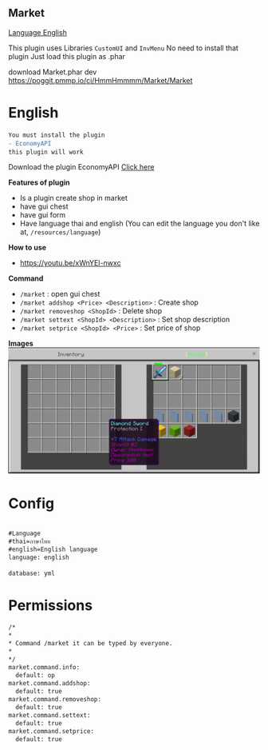 ## Market


[Language English](#english)

This plugin uses Libraries `CustomUI` and `InvMenu` No need to install that plugin
Just load this plugin as .phar

download Market.phar dev https://poggit.pmmp.io/ci/HmmHmmmm/Market/Market


# English

```diff
You must install the plugin
- EconomyAPI
this plugin will work
```

Download the plugin EconomyAPI [Click here](https://poggit.pmmp.io/p/economyapi)


**Features of plugin**<br>
- Is a plugin create shop in market
- have gui chest
- have gui form
- Have language thai and english (You can edit the language you don't like at, `/resources/language`)


**How to use**<br>
- https://youtu.be/xWnYEI-nwxc


**Command**<br>
- `/market` : open gui chest
- `/market addshop <Price> <Description>` : Create shop
- `/market removeshop <ShopId>` : Delete shop
- `/market settext <ShopId> <Description>` : Set shop description
- `/market setprice <ShopId> <Price>` : Set price of shop


**Images**<br>
![1](https://github.com/HmmHmmmm/Market/blob/master/images/1.1/1.jpg)


# Config
```

#Language
#thai=ภาษาไทย
#english=English language
language: english

database: yml

```
  

# Permissions
```
/*
*
* Command /market it can be typed by everyone.
*
*/
market.command.info:
  default: op
market.command.addshop:
  default: true
market.command.removeshop:
  default: true
market.command.settext:
  default: true
market.command.setprice:
  default: true
```



